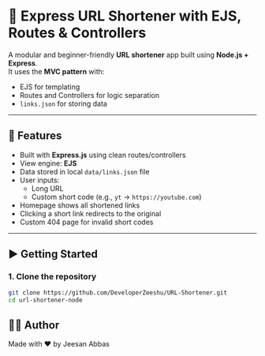 # 🔗 Express URL Shortener with EJS, Routes & Controllers

A modular and beginner-friendly **URL shortener** app built using **Node.js + Express**.  
It uses the **MVC pattern** with:
- EJS for templating
- Routes and Controllers for logic separation
- `links.json` for storing data

---

## 🚀 Features

- Built with **Express.js** using clean routes/controllers
- View engine: **EJS**
- Data stored in local `data/links.json` file
- User inputs:
  - Long URL
  - Custom short code (e.g., `yt` → `https://youtube.com`)
- Homepage shows all shortened links
- Clicking a short link redirects to the original
- Custom 404 page for invalid short codes

---

## ▶️ Getting Started

### 1. Clone the repository
```bash
git clone https://github.com/DeveloperZeeshu/URL-Shortener.git
cd url-shortener-node
```

## 🙋‍♂️ Author
Made with ❤️ by Jeesan Abbas

